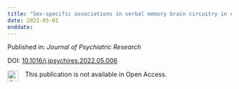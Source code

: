 ```yaml
---
title: "Sex-specific associations in verbal memory brain circuitry in early psychosis"
date: 2022-05-01
enddate:
---
```


Published in: *Journal of Psychiatric Research*

DOI: [10.1016/j.jpsychires.2022.05.006](https://doi.org/10.1016/j.jpsychires.2022.05.006)

<img src="https://upload.wikimedia.org/wikipedia/commons/thumb/0/0e/Closed_Access_logo_transparent.svg/1200px-Closed_Access_logo_transparent.svg.png" alt="drawing" width="25" align="left"/> &nbsp;&nbsp;&nbsp;This publication is not available in Open Access.


